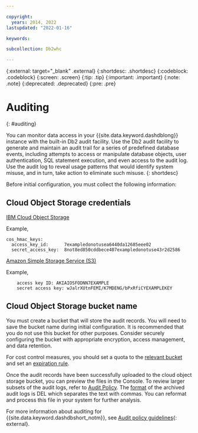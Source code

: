 ```yaml
---

copyright:
  years: 2014, 2022
lastupdated: "2022-01-16"

keywords:

subcollection: Db2whc

---
```


<!-- Attribute definitions --> 
{:external: target="_blank" .external}
{:shortdesc: .shortdesc}
{:codeblock: .codeblock}
{:screen: .screen}
{:tip: .tip}
{:important: .important}
{:note: .note}
{:deprecated: .deprecated}
{:pre: .pre}

# Auditing
{: #auditing}

You can monitor data access in your {{site.data.keyword.dashdblong}} instance with the built-in Db2 audit facility. Use the Db2 audit facility to generate and maintain an audit trail for a series of predefined database events, including attempts to access or manipulate database objects, user authentication, SQL statement execution, and even access to the audit log. Use the audit log to reveal usage patterns that would identify system misuse, and in turn, take action to eliminate such misuse.
{: shortdesc}

Before initial configuration, you must collect the following information:


## Cloud Object Storage credentials

[IBM Cloud Object Storage ](https://cloud.ibm.com/docs/cloud-object-storage?topic=cloud-object-storage-uhc-hmac-credentials-main)

Example,

    cos_hmac_keys:
      access_key_id:      7exampledonotusea6440da12685eee02
      secret_access_key:  8not8ed850cddbece407exampledonotuse43r2d2586

    


[Amazon Simple Storage Service (S3) ](https://docs.aws.amazon.com/IAM/latest/UserGuide/id_credentials_access-keys.html#Using_CreateAccessKey)


Example,

		access key ID: AKIAIOSFODNN7EXAMPLE
		secret access key: wJalrXUtnFEMI/K7MDENG/bPxRfiCYEXAMPLEKEY




## Cloud Object Storage bucket name

You must create a bucket that will store the audit records. You will need to save the bucket name during initial configuration. It is recommended that you do not use this bucket for other purposes. Consider securely configuring the bucket with appropriate encryption, access management, and data retention.

For cost control measures, you should set a quota to the [relevant bucket](https://cloud.ibm.com/docs/cloud-object-storage?topic=cloud-object-storage-quota) and set an [expiration rule](https://cloud.ibm.com/docs/cloud-object-storage?topic=cloud-object-storage-expiry).


Once the audit records have been successfully uploaded to the cloud object storage bucket, you can preview the files in the Console. To review larger subsets of the audit logs, refer to [Audit Policy](https://www.ibm.com/docs/en/db2woc?topic=features-audit-policy-guidelines). The [format](https://www.ibm.com/docs/en/db2/11.5?topic=format-example-del-file) of the archived audit logs is DEL which separates the text with commas. You can reformat and process this file in your system for further analysis.


For more information about auditing for {{site.data.keyword.dashdbshort_notm}}, see [Audit policy guidelines](https://www.ibm.com/support/knowledgecenter/SS6NHC/com.ibm.swg.im.dashdb.security.doc/doc/audit_policy_guidelines.html){: external}.

